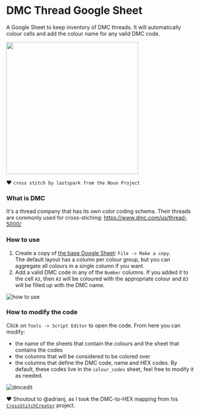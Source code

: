 # DMC Thread Google Sheet
A Google Sheet to keep inventory of DMC threads. It will automatically colour cells and add the colour name for any valid DMC code.

<img src="https://camilogarcialarotta.github.io/img/stitch.png" width=350>  

♥️ `cross stitch by lastspark from the Noun Project` 

### What is DMC
It's a thread company that has its own color coding schema. Their threads are commonly used for cross-stiching: https://www.dmc.com/us/thread-5000/

### How to use
1. Create a copy of [the base Google Sheet](https://docs.google.com/spreadsheets/d/11LGlq5iOEaUjL3uIchl868p0G1mrW2Gz5RfZK5EjYhM/edit?usp=sharing): `File -> Make a copy`.  
  The default layout has a column per colour group, but you can aggregate all colours in a single column if you want.
2. Add a valid DMC code in any of the `Number` columns. If you added it to the cell `A3`, then `A3` will be coloured with the appropriate colour and `B3` will be filled up with the DMC name.

![how to use](https://user-images.githubusercontent.com/17187770/103323734-50c6ba80-4a12-11eb-9d9d-156752b7926c.gif)

### How to modify the code
Click on `Tools -> Script Editor` to open the code. From here you can modify:
- the name of the sheets that contain the colours and the sheet that contains the codes
- the columns that will be considered to be colored over
- the columns that define the DMC code, name and HEX codes. By default, these codes live in the `colour_codes` sheet, feel free to modify it as needed.

![dmcedit](https://user-images.githubusercontent.com/17187770/103323846-af8c3400-4a12-11eb-9b95-2b3fcd671d19.gif)


♥️ Shoutout to @adrianj, as I took the DMC-to-HEX mapping from his [`CrossStitchCreator`](https://github.com/adrianj/CrossStitchCreator/blob/master/CrossStitchCreator/Resources/DMC%20Cotton%20Floss%20converted%20to%20RGB%20Values.csv) project.

